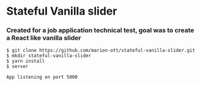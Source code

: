 # Stateful Vanilla slider

### Created for a job application technical test, goal was to create a React like vanilla slider
```shell
$ git clone https://github.com/marion-ott/stateful-vanilla-slider.git
$ mkdir stateful-vanilla-slider
$ yarn install
$ server

App listening on port 5000
